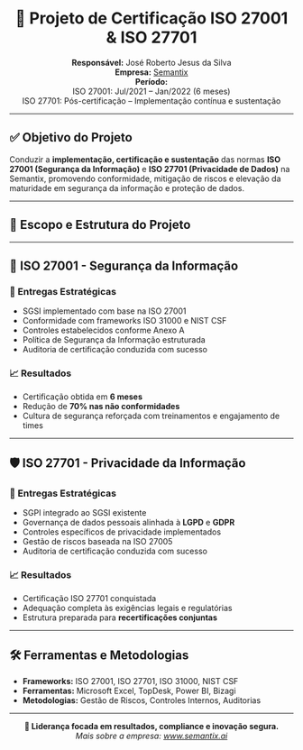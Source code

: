 
<h1 align="center">📌 Projeto de Certificação ISO 27001 & ISO 27701</h1>

<p align="center">
  <strong>Responsável:</strong> José Roberto Jesus da Silva<br>
  <strong>Empresa:</strong> <a href="https://www.semantix.ai/" target="_blank">Semantix</a><br>
  <strong>Período:</strong><br>
  ISO 27001: Jul/2021 – Jan/2022 (6 meses)<br>
  ISO 27701: Pós-certificação – Implementação contínua e sustentação
</p>

---

## ✅ Objetivo do Projeto

Conduzir a **implementação, certificação e sustentação** das normas **ISO 27001 (Segurança da Informação)** e **ISO 27701 (Privacidade de Dados)** na Semantix, promovendo conformidade, mitigação de riscos e elevação da maturidade em segurança da informação e proteção de dados.

---

## 🧩 Escopo e Estrutura do Projeto


---

## 🔐 ISO 27001 - Segurança da Informação

### 🎯 Entregas Estratégicas

- SGSI implementado com base na ISO 27001
- Conformidade com frameworks ISO 31000 e NIST CSF
- Controles estabelecidos conforme Anexo A
- Política de Segurança da Informação estruturada
- Auditoria de certificação conduzida com sucesso

### 📈 Resultados

- Certificação obtida em **6 meses**
- Redução de **70% nas não conformidades**
- Cultura de segurança reforçada com treinamentos e engajamento de times

---

## 🛡️ ISO 27701 - Privacidade da Informação

### 🎯 Entregas Estratégicas

- SGPI integrado ao SGSI existente
- Governança de dados pessoais alinhada à **LGPD** e **GDPR**
- Controles específicos de privacidade implementados
- Gestão de riscos baseada na ISO 27005
- Auditoria de certificação conduzida com sucesso

### 📈 Resultados

- Certificação ISO 27701 conquistada
- Adequação completa às exigências legais e regulatórias
- Estrutura preparada para **recertificações conjuntas**

---

## 🛠️ Ferramentas e Metodologias

- **Frameworks:** ISO 27001, ISO 27701, ISO 31000, NIST CSF  
- **Ferramentas:** Microsoft Excel, TopDesk, Power BI, Bizagi  
- **Metodologias:** Gestão de Riscos, Controles Internos, Auditorias

---

<p align="center">
  <strong>🚀 Liderança focada em resultados, compliance e inovação segura.</strong><br>
  <em>Mais sobre a empresa: <a href="https://www.semantix.ai/" target="_blank">www.semantix.ai</a></em>
</p>

